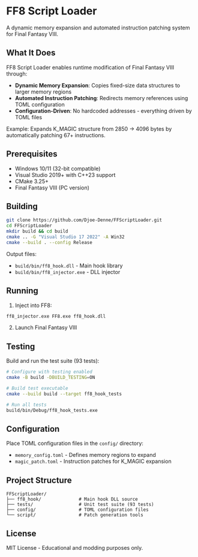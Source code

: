 # FF8 Script Loader

A dynamic memory expansion and automated instruction patching system for Final Fantasy VIII.

## What It Does

FF8 Script Loader enables runtime modification of Final Fantasy VIII through:

- **Dynamic Memory Expansion**: Copies fixed-size data structures to larger memory regions
- **Automated Instruction Patching**: Redirects memory references using TOML configuration
- **Configuration-Driven**: No hardcoded addresses - everything driven by TOML files

Example: Expands K_MAGIC structure from 2850 → 4096 bytes by automatically patching 67+ instructions.

## Prerequisites

- Windows 10/11 (32-bit compatible)
- Visual Studio 2019+ with C++23 support  
- CMake 3.25+
- Final Fantasy VIII (PC version)

## Building

```bash
git clone https://github.com/Djoe-Denne/FFScriptLoader.git
cd FFScriptLoader
mkdir build && cd build
cmake .. -G "Visual Studio 17 2022" -A Win32
cmake --build . --config Release
```

Output files:
- `build/bin/ff8_hook.dll` - Main hook library
- `build/bin/ff8_injector.exe` - DLL injector

## Running

1. Inject into FF8:
```bash
ff8_injector.exe FF8.exe ff8_hook.dll
```

2. Launch Final Fantasy VIII

## Testing

Build and run the test suite (93 tests):

```bash
# Configure with testing enabled
cmake -B build -DBUILD_TESTING=ON

# Build test executable
cmake --build build --target ff8_hook_tests

# Run all tests
build/bin/Debug/ff8_hook_tests.exe
```

## Configuration

Place TOML configuration files in the `config/` directory:

- `memory_config.toml` - Defines memory regions to expand
- `magic_patch.toml` - Instruction patches for K_MAGIC expansion

## Project Structure

```
FFScriptLoader/
├── ff8_hook/              # Main hook DLL source
├── tests/                 # Unit test suite (93 tests)
├── config/                # TOML configuration files
└── script/                # Patch generation tools
```

## License

MIT License - Educational and modding purposes only. 
